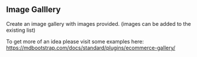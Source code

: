 ## Image Galllery

Create an image gallery with images provided. (images can be added to the existing list)

To get more of an idea please visit some examples here: https://mdbootstrap.com/docs/standard/plugins/ecommerce-gallery/